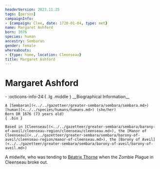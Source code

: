 ```yaml
---
headerVersion: 2023.11.25
tags: [person]
campaignInfo:
- {campaign: Clee, date: 1720-01-04, type: met}
name: Margaret Ashford
born: 1676
species: human
ancestry: Sembaran
gender: female
whereabouts:
- {type: home, location: Cleenseau}
title: Margaret Ashford
---
```

# Margaret Ashford
<div class="grid cards ext-narrow-margin ext-one-column" markdown>
- :octicons-info-24:{ .lg .middle } __Biographical Information__

    A [Sembaran](<../../gazetteer/greater-sembara/sembara/sembara.md>) [human](<../../species/humans/humans.md>) (she/her)  
    Born DR 1676 (73 years old)  
    { .bio }

    Based in [Cleenseau](<../../gazetteer/greater-sembara/sembara/barony-of-aveil/cleenseau-region/cleenseau/cleenseau.md>), the [Manor of Cleenseau](<../../gazetteer/greater-sembara/sembara/barony-of-aveil/cleenseau-region/manor-of-cleenseau.md>), the [Barony of Aveil](<../../gazetteer/greater-sembara/sembara/barony-of-aveil/barony-of-aveil.md>)
</div>



A midwife, who was tending to [Béatrix Thorne](<./beatrix-thorne.md>) when the Zombie Plague in Cleenseau broke out.